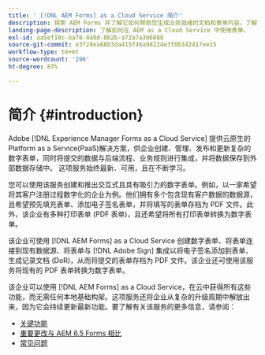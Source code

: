 ```yaml
---
title: ' [!DNL AEM Forms] as a Cloud Service 简介'
description: 探索 AEM Forms 并了解它如何帮助您生成业务就绪的文档和表单内容。了解 Platform-as-a-Service (PaaS)，如何管理企业级数字表单和业务流程，以及如何将 Forms 连接到当前数据源。
landing-page-description: 了解如何在 AEM as a Cloud Service 中使用表单。
exl-id: aa5ef10c-ba78-4a9d-8b2b-a72a7a306888
source-git-commit: e3f28ea68b3da415f46a98224e3f0b342417ee15
workflow-type: tm+mt
source-wordcount: '296'
ht-degree: 87%

---
```


# 简介 {#introduction}

Adobe [!DNL Experience Manager Forms as a Cloud Service] 提供云原生的Platform as a Service(PaaS)解决方案，供企业创建、管理、发布和更新复杂的数字表单，同时将提交的数据与后端流程、业务规则进行集成，并将数据保存到外部数据存储中。 这项服务始终最新、可用，且在不断学习。

您可以使用该服务创建和推出交互式且具有吸引力的数字表单。例如，以一家希望将其客户注册过程数字化的企业为例。他们拥有多个包含现有客户数据的数据源，且希望预先填充表单、添加电子签名表单，并将填写的表单存档为 PDF 文件。此外，该企业有多种打印表单 (PDF 表单)，且还希望将所有打印表单转换为数字表单。

该企业可使用 [!DNL AEM Forms] as a Cloud Service 创建数字表单、将表单连接到现有数据源、将表单与 [!DNL Adobe Sign] 集成以将电子签名添加到表单、生成记录文档 (DoR)，从而将提交的表单存档为 PDF 文件。该企业还可使用该服务将现有的 PDF 表单转换为数字表单。

该企业可以使用 [!DNL AEM Forms] as a Cloud Service，在云中获得所有这些功能，而无需任何本地基础构架。这项服务还将企业从复杂的升级周期中解放出来，因为它会持续更新最新功能。要了解有关该服务的更多信息，请参阅：

* [关键功能](key-features.md)
* [重要更改与 AEM 6.5 Forms 相比](notable-changes.md)
* [常见问题](faq.md)
